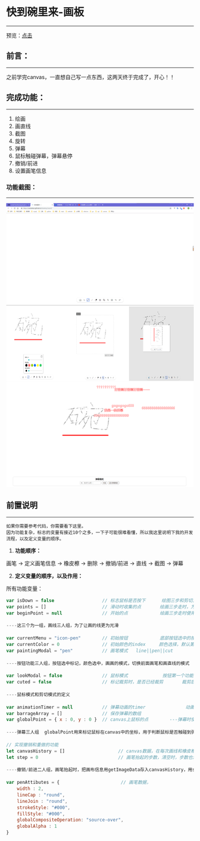 # 快到碗里来-画板
---

预览：[点击](https://curtaintan.github.io/drawing-board/)

## 前言：
---
之前学完canvas，一直想自己写一点东西，这两天终于完成了，开心！！


## 完成功能：
---
1. 绘画
2. 画直线
3. 截图
4. 旋转
5. 弹幕
6. 鼠标触碰弹幕，弹幕悬停
7. 撤销/前进
8. 设置画笔信息

### 功能截图：
----
<img src="./image/home.png" />
<div style=" display: flex; justify-content: center; " >
    <span><img src="./image/2.png" height="200px" /></span>
    <span><img src="./image/cut.png" height="200px" /></span>
    <span><img src="./image/rotate.png" height="200px" /></span>
</div>
<img src="./image/dan.png"/>


## 前置说明
---
    如果你需要参考代码，你需要看下这里。
    因为功能复杂，标志的变量有接近10个之多，一下子可能很难看懂，所以我这里说明下我的开发流程，以及定义变量的顺序。

1. **功能顺序：**

画笔 → 定义画笔信息 → 橡皮檫 → 删除 → 撤销/前进 → 直线 → 截图 → 弹幕

2. **定义变量的顺序，以及作用：**

所有功能变量：

```js
var isDown = false                  // 标志鼠标是否按下      绘图三步和剪切三步走时，后面两个事件触发的标志
var points = []                     // 滑动时收集的点       绘画三步走时，为了时画的线光滑，记录点，减短画线的距离
var beginPoint = null               // 开始的点            绘画三步走时使用

----这三个为一组，画线三人组，为了让画的线更为光滑

var currentMenu = "icon-pen"        // 初始按钮            底部按钮选中的按钮
var currentColor = 0                // 初始颜色的index     颜色选择，默认第一个
var paintingModal = "pen"           // 画笔模式   line||pen||cut

----按钮功能三人组，按钮选中标记，颜色选中，画画的模式，切换前面画笔和画直线的模式

var lookModal = false               // 鼠标模式             按钮第一个功能，此模式不能绘画，只能看
var cuted = false                   // 标记裁剪时，是否已经裁剪       裁剪后，防止后续的操作再次触发裁剪操作 

----鼠标模式和剪切模式的定义

var animationTimer = null           // 弹幕动画的timer               动画的timer
var barrageArray = []               // 保存弹幕的数组
var globalPoint = { x : 0, y : 0 }  // canvas上鼠标的点        ---弹幕时使用

----弹幕三人组  globalPoint用来标记鼠标在canvas中的坐标，用于判断鼠标是否触碰到弹幕上

// 实现撤销和重做的功能
let canvasHistory = []                    // canvas数据，在每次画线和橡皮檫使用后保存数据
let step = 0                              // 画笔抬起的步数，清空时，步数也清空

----撤销/前进二人组，画笔抬起时，把画布信息用getImageData存入canvasHistory，用step完成前进和撤销的功能

var penAttibutes = {                       // 画笔数据，
    width : 2,
    lineCap : "round",
    lineJoin : "round",
    strokeStyle: "#000",
    fillStyle: "#000",
    globalCompositeOperation: "source-over",
    globalAlpha : 1
}

```





